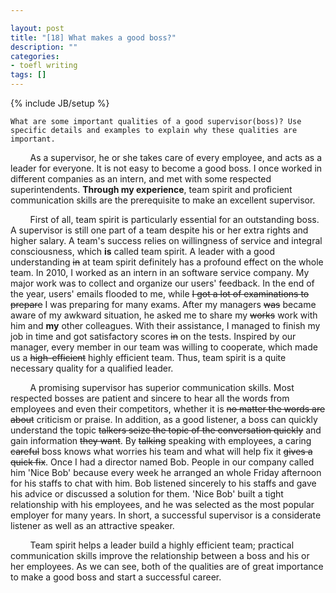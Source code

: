 ```yaml
---

layout: post
title: "[18] What makes a good boss?"
description: ""
categories:
- toefl writing 
tags: []
---
```

{% include JB/setup %}

	What are some important qualities of a good supervisor(boss)? Use specific details and examples to explain why these qualities are important.
	
&nbsp;&nbsp;&nbsp;&nbsp;&nbsp;&nbsp;&nbsp;
As a supervisor, he or she takes care of every employee, and acts as a leader for everyone. It is not easy to become a good boss. I once worked in different companies as an intern, and met with some respected superintendents. __Through my experience__, team spirit and proficient communication skills are the prerequisite to make an excellent supervisor.

&nbsp;&nbsp;&nbsp;&nbsp;&nbsp;&nbsp;&nbsp;
First of all, team spirit is particularly essential for an outstanding boss. A supervisor is still one part of a team despite his or her extra rights and higher salary. A team's success relies on willingness of service and integral consciousness, which __is__ called team spirit. A leader with a good understanding <strike>in</strike> at team spirit definitely has a profound effect on the whole team. In 2010, I worked as an intern in an software service company. My major work was to collect and organize our users' feedback. In the end of the year, users' emails flooded to me, while <strike>I got a lot of examinations to prepare</strike> I was preparing for many exams. After my managers <strike>was</strike> became aware of my awkward situation, he asked me to share my <strike>works</strike> work with him and __my__ other colleagues. With their assistance, I managed to finish my job in time and got satisfactory scores <strike>in</strike> on the tests. Inspired by our manager, every member in our team was willing to cooperate, which made us a <strike>high-efficient</strike> highly efficient team. Thus, team spirit is a quite necessary quality for a qualified leader.

&nbsp;&nbsp;&nbsp;&nbsp;&nbsp;&nbsp;&nbsp;
A promising supervisor has superior communication skills. Most respected bosses are patient and sincere to hear all the words from employees and even their competitors, whether it is <strike>no matter the words are about</strike> criticism or praise. In addition, as a good listener, a boss can quickly understand the topic <strike>talkers seize the topic of the conversation quickly</strike> and gain information <strike> they want</strike>. By <strike>talking</strike> speaking with employees, a caring <strike>careful</strike> boss knows what worries his team and what will help fix it <strike>gives a quick fix</strike>. Once I had a director named Bob. People in our company called him 'Nice Bob' because every week he arranged an whole Friday afternoon for his staffs to chat with him. Bob listened sincerely to his staffs and gave his advice or discussed a solution for them. 'Nice Bob' built a tight relationship with his employees, and he was selected as the most popular employer for many years. In short, a successful supervisor is a considerate listener as well as an attractive speaker.

&nbsp;&nbsp;&nbsp;&nbsp;&nbsp;&nbsp;&nbsp;
Team spirit helps a leader build a highly efficient team; practical communication skills improve the relationship between a boss and his or her employees. As we can see, both of the qualities are of great importance to make a good boss and start a successful career.